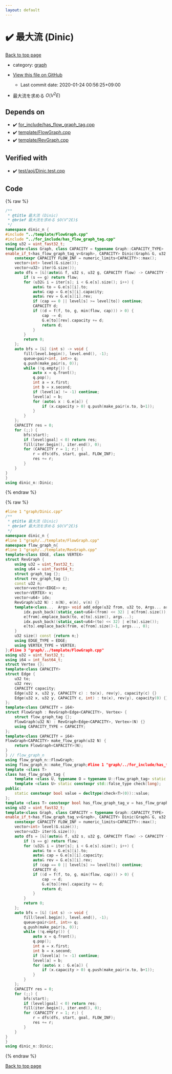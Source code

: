 ```yaml
---
layout: default
---
```


<!-- mathjax config similar to math.stackexchange -->
<script type="text/javascript" async
  src="https://cdnjs.cloudflare.com/ajax/libs/mathjax/2.7.5/MathJax.js?config=TeX-MML-AM_CHTML">
</script>
<script type="text/x-mathjax-config">
  MathJax.Hub.Config({
    TeX: { equationNumbers: { autoNumber: "AMS" }},
    tex2jax: {
      inlineMath: [ ['$','$'] ],
      processEscapes: true
    },
    "HTML-CSS": { matchFontHeight: false },
    displayAlign: "left",
    displayIndent: "2em"
  });
</script>

<script type="text/javascript" src="https://cdnjs.cloudflare.com/ajax/libs/jquery/3.4.1/jquery.min.js"></script>
<script src="https://cdn.jsdelivr.net/npm/jquery-balloon-js@1.1.2/jquery.balloon.min.js" integrity="sha256-ZEYs9VrgAeNuPvs15E39OsyOJaIkXEEt10fzxJ20+2I=" crossorigin="anonymous"></script>
<script type="text/javascript" src="../../assets/js/copy-button.js"></script>
<link rel="stylesheet" href="../../assets/css/copy-button.css" />


# :heavy_check_mark: 最大流 (Dinic)

<a href="../../index.html">Back to top page</a>

* category: <a href="../../index.html#f8b0b924ebd7046dbfa85a856e4682c8">graph</a>
* <a href="{{ site.github.repository_url }}/blob/master/graph/Dinic.cpp">View this file on GitHub</a>
    - Last commit date: 2020-01-24 00:56:25+09:00


* 最大流を求める $O(V^2E)$


## Depends on

* :heavy_check_mark: <a href="../for_include/has_flow_graph_tag.cpp.html">for_include/has_flow_graph_tag.cpp</a>
* :heavy_check_mark: <a href="../template/FlowGraph.cpp.html">template/FlowGraph.cpp</a>
* :heavy_check_mark: <a href="../template/RevGraph.cpp.html">template/RevGraph.cpp</a>


## Verified with

* :heavy_check_mark: <a href="../../verify/test/aoj/Dinic.test.cpp.html">test/aoj/Dinic.test.cpp</a>


## Code

<a id="unbundled"></a>
{% raw %}
```cpp
/**
 * @title 最大流 (Dinic)
 * @brief 最大流を求める $O(V^2E)$
 */
namespace dinic_n {
#include "../template/FlowGraph.cpp"
#include "../for_include/has_flow_graph_tag.cpp"
using u32 = uint_fast32_t;
template<class Graph, class CAPACITY = typename Graph::CAPACITY_TYPE>
enable_if_t<has_flow_graph_tag_v<Graph>, CAPACITY> Dinic(Graph& G, u32 start, u32 goal) {
	constexpr CAPACITY FLOW_INF = numeric_limits<CAPACITY>::max();
	vector<int> level(G.size());
	vector<u32> iter(G.size());
	auto dfs = [&](auto&& f, u32 s, u32 g, CAPACITY flow) -> CAPACITY {
		if (s == g) return flow;
		for (u32& i = iter[s]; i < G.e[s].size(); i++) {
			auto& to = G.e[s][i].to;
			auto& cap = G.e[s][i].capacity;
			auto& rev = G.e[s][i].rev;
			if (cap == 0 || level[s] >= level[to]) continue;
			CAPACITY d;
			if ((d = f(f, to, g, min(flow, cap))) > 0) {
				cap -= d;
				G.e[to][rev].capacity += d;
				return d;
			}
		}
		return 0;
	};
	auto bfs = [&] (int s) -> void {
		fill(level.begin(), level.end(), -1);
		queue<pair<int, int>> q;
		q.push(make_pair(s, 0));
		while (!q.empty()) {
			auto x = q.front();
			q.pop();
			int a = x.first;
			int b = x.second;
			if (level[a] != -1) continue;
			level[a] = b;
			for (auto& x : G.e[a]) {
				if (x.capacity > 0) q.push(make_pair(x.to, b+1));
			}
		}
	};
	CAPACITY res = 0;
	for (;;) {
		bfs(start);
		if (level[goal] < 0) return res;
		fill(iter.begin(), iter.end(), 0);
		for (CAPACITY r = 1; r;) {
			r = dfs(dfs, start, goal, FLOW_INF);
			res += r;
		}
	}
}
}
using dinic_n::Dinic;
```
{% endraw %}

<a id="bundled"></a>
{% raw %}
```cpp
#line 1 "graph/Dinic.cpp"
/**
 * @title 最大流 (Dinic)
 * @brief 最大流を求める $O(V^2E)$
 */
namespace dinic_n {
#line 1 "graph/../template/FlowGraph.cpp"
namespace flow_graph_n{
#line 1 "graph/../template/RevGraph.cpp"
template<class EDGE, class VERTEX>
struct RevGraph {
	using u32 = uint_fast32_t;
	using u64 = uint_fast64_t;
	struct graph_tag {};
	struct rev_graph_tag {};
	const u32 n;
	vector<vector<EDGE>> e;
	vector<VERTEX> v;
	vector<u64> idx;
	RevGraph(u32 N) : n(N), e(n), v(n) {}
	template<class...  Args> void add_edge(u32 from, u32 to, Args... args) {
		idx.push_back((static_cast<u64>(from) << 32) | e[from].size());
		e[from].emplace_back(to, e[to].size(), args...);
		idx.push_back((static_cast<u64>(to) << 32) | e[to].size());
		e[to].emplace_back(from, e[from].size()-1, args..., 0);
	}
	u32 size() const {return n;}
	using EDGE_TYPE = EDGE;
	using VERTEX_TYPE = VERTEX;
};#line 3 "graph/../template/FlowGraph.cpp"
using u32 = uint_fast32_t;
using i64 = int_fast64_t;
struct Vertex {};
template<class CAPACITY>
struct Edge {
	u32 to;
	u32 rev;
	CAPACITY capacity;
	Edge(u32 x, u32 y, CAPACITY c) : to(x), rev(y), capacity(c) {}
	Edge(u32 x, u32 y, CAPACITY c, int) : to(x), rev(y), capacity(0) {}
};
template<class CAPACITY = i64>
struct FlowGraph : RevGraph<Edge<CAPACITY>, Vertex> {
	struct flow_graph_tag {};
	FlowGraph(u32 N) : RevGraph<Edge<CAPACITY>, Vertex>(N) {}
	using CAPACITY_TYPE = CAPACITY;
};
template<class CAPACITY = i64>
FlowGraph<CAPACITY> make_flow_graph(u32 N) {
	return FlowGraph<CAPACITY>(N);
}
} // flow_graph_n
using flow_graph_n::FlowGraph;
using flow_graph_n::make_flow_graph;#line 1 "graph/../for_include/has_flow_graph_tag.cpp"
template <class T>
class has_flow_graph_tag {
	template <class U, typename O = typename U::flow_graph_tag> static constexpr std::true_type check(int);
	template <class U> static constexpr std::false_type check(long);
public:
	static constexpr bool value = decltype(check<T>(0))::value;
};
template <class T> constexpr bool has_flow_graph_tag_v = has_flow_graph_tag<T>::value;#line 8 "graph/Dinic.cpp"
using u32 = uint_fast32_t;
template<class Graph, class CAPACITY = typename Graph::CAPACITY_TYPE>
enable_if_t<has_flow_graph_tag_v<Graph>, CAPACITY> Dinic(Graph& G, u32 start, u32 goal) {
	constexpr CAPACITY FLOW_INF = numeric_limits<CAPACITY>::max();
	vector<int> level(G.size());
	vector<u32> iter(G.size());
	auto dfs = [&](auto&& f, u32 s, u32 g, CAPACITY flow) -> CAPACITY {
		if (s == g) return flow;
		for (u32& i = iter[s]; i < G.e[s].size(); i++) {
			auto& to = G.e[s][i].to;
			auto& cap = G.e[s][i].capacity;
			auto& rev = G.e[s][i].rev;
			if (cap == 0 || level[s] >= level[to]) continue;
			CAPACITY d;
			if ((d = f(f, to, g, min(flow, cap))) > 0) {
				cap -= d;
				G.e[to][rev].capacity += d;
				return d;
			}
		}
		return 0;
	};
	auto bfs = [&] (int s) -> void {
		fill(level.begin(), level.end(), -1);
		queue<pair<int, int>> q;
		q.push(make_pair(s, 0));
		while (!q.empty()) {
			auto x = q.front();
			q.pop();
			int a = x.first;
			int b = x.second;
			if (level[a] != -1) continue;
			level[a] = b;
			for (auto& x : G.e[a]) {
				if (x.capacity > 0) q.push(make_pair(x.to, b+1));
			}
		}
	};
	CAPACITY res = 0;
	for (;;) {
		bfs(start);
		if (level[goal] < 0) return res;
		fill(iter.begin(), iter.end(), 0);
		for (CAPACITY r = 1; r;) {
			r = dfs(dfs, start, goal, FLOW_INF);
			res += r;
		}
	}
}
}
using dinic_n::Dinic;
```
{% endraw %}

<a href="../../index.html">Back to top page</a>


